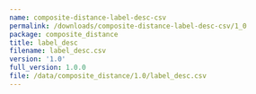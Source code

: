 ```yaml
---
name: composite-distance-label-desc-csv
permalink: /downloads/composite-distance-label-desc-csv/1_0
package: composite_distance
title: label_desc
filename: label_desc.csv
version: '1.0'
full_version: 1.0.0
file: /data/composite_distance/1.0/label_desc.csv
---
```

